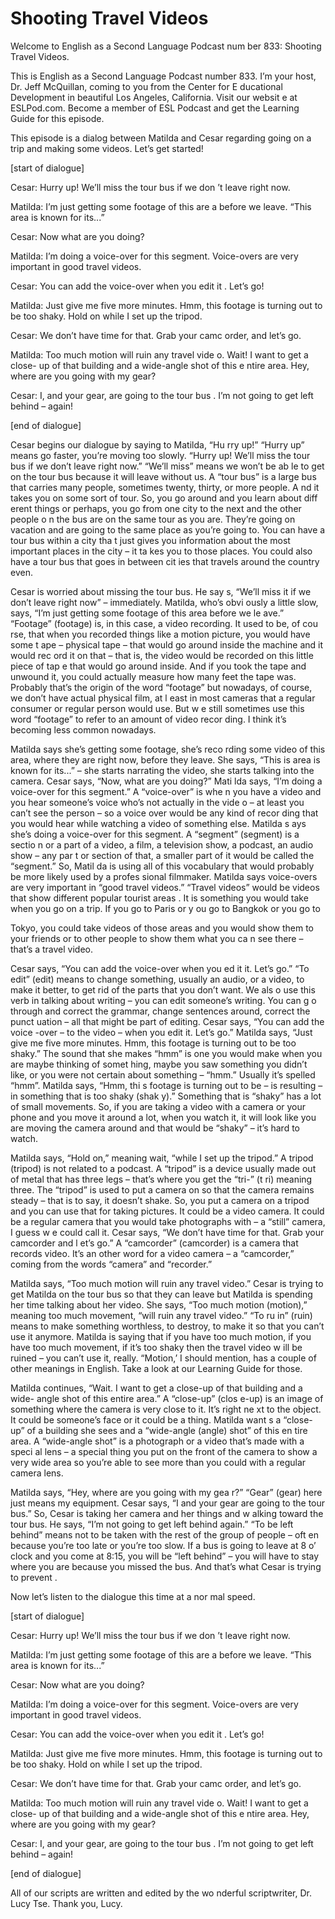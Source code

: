 # Shooting Travel Videos

Welcome to English as a Second Language Podcast num ber 833: Shooting Travel Videos.

This is English as a Second Language Podcast number  833. I’m your host, Dr. Jeff McQuillan, coming to you from the Center for E ducational Development in beautiful Los Angeles, California. Visit our websit e at ESLPod.com. Become a member of ESL Podcast and get the Learning Guide for this episode.

This episode is a dialog between Matilda and Cesar regarding going on a trip and making some videos. Let’s get started!

[start of dialogue]

Cesar:  Hurry up! We’ll miss the tour bus if we don ’t leave right now.

Matilda:  I’m just getting some footage of this are a before we leave. “This area is known for its...”

Cesar:  Now what are you doing?

Matilda:  I’m doing a voice-over for this segment. Voice-overs are very important in good travel videos.

Cesar:  You can add the voice-over when you edit it . Let’s go!

Matilda:  Just give me five more minutes. Hmm, this  footage is turning out to be too shaky. Hold on while I set up the tripod.

Cesar:  We don’t have time for that. Grab your camc order, and let’s go.

Matilda:  Too much motion will ruin any travel vide o. Wait! I want to get a close- up of that building and a wide-angle shot of this e ntire area. Hey, where are you going with my gear?

Cesar:  I, and your gear, are going to the tour bus . I’m not going to get left behind – again!

[end of dialogue]

Cesar begins our dialogue by saying to Matilda, “Hu rry up!” “Hurry up” means go faster, you’re moving too slowly. “Hurry up! We’ll miss the tour bus if we don’t leave right now.” “We’ll miss” means we won’t be ab le to get on the tour bus because it will leave without us. A “tour bus” is a  large bus that carries many people, sometimes twenty, thirty, or more people. A nd it takes you on some sort of tour. So, you go around and you learn about diff erent things or perhaps, you go from one city to the next and the other people o n the bus are on the same tour as you are. They’re going on vacation and are going  to the same place as you’re going to. You can have a tour bus within a city tha t just gives you information about the most important places in the city – it ta kes you to those places. You could also have a tour bus that goes in between cit ies that travels around the country even.

Cesar is worried about missing the tour bus. He say s, “We’ll miss it if we don’t leave right now” – immediately. Matilda, who’s obvi ously a little slow, says, “I’m just getting some footage of this area before we le ave.” “Footage” (footage) is, in this case, a video recording. It used to be, of cou rse, that when you recorded things like a motion picture, you would have some t ape – physical tape – that would go around inside the machine and it would rec ord it on that – that is, the video would be recorded on this little piece of tap e that would go around inside. And if you took the tape and unwound it, you could actually measure how many feet the tape was. Probably that’s the origin of the word “footage” but nowadays, of course, we don’t have actual physical film, at l east in most cameras that a regular consumer or regular person would use. But w e still sometimes use this word “footage” to refer to an amount of video recor ding. I think it’s becoming less common nowadays.

Matilda says she’s getting some footage, she’s reco rding some video of this area, where they are right now, before they leave. She says, “This is area is known for its...” – she starts narrating the video,  she starts talking into the camera. Cesar says, “Now, what are you doing?” Mati lda says, “I’m doing a voice-over for this segment.” A “voice-over” is whe n you have a video and you hear someone’s voice who’s not actually in the vide o – at least you can’t see the person – so a voice over would be any kind of recor ding that you would hear while watching a video of something else. Matilda s ays she’s doing a voice-over for this segment. A “segment” (segment) is a sectio n or a part of a video, a film, a television show, a podcast, an audio show – any par t or section of that, a smaller part of it would be called the “segment.” So, Matil da is using all of this vocabulary that would probably be more likely used by a profes sional filmmaker. Matilda says voice-overs are very important in “good travel  videos.” “Travel videos” would be videos that show different popular tourist areas . It is something you would take when you go on a trip. If you go to Paris or y ou go to Bangkok or you go to

Tokyo, you could take videos of those areas and you  would show them to your friends or to other people to show them what you ca n see there – that’s a travel video.

Cesar says, “You can add the voice-over when you ed it it. Let’s go.” “To edit” (edit) means to change something, usually an audio,  or a video, to make it better, to get rid of the parts that you don’t want. We als o use this verb in talking about writing – you can edit someone’s writing. You can g o through and correct the grammar, change sentences around, correct the punct uation – all that might be part of editing. Cesar says, “You can add the voice -over – to the video – when you edit it. Let’s go.” Matilda says, “Just give me  five more minutes. Hmm, this footage is turning out to be too shaky.” The sound that she makes “hmm” is one you would make when you are maybe thinking of somet hing, maybe you saw something you didn’t like, or you were not certain about something – “hmm.” Usually it’s spelled “hmm”. Matilda says, “Hmm, thi s footage is turning out to be – is resulting – in something that is too shaky (shak y).” Something that is “shaky” has a lot of small movements. So, if you are taking  a video with a camera or your phone and you move it around a lot, when you watch it, it will look like you are moving the camera around and that would be “shaky” – it’s hard to watch.

Matilda says, “Hold on,” meaning wait, “while I set  up the tripod.” A tripod (tripod) is not related to a podcast. A “tripod” is a device  usually made out of metal that has three legs – that’s where you get the “tri-” (t ri) meaning three. The “tripod” is used to put a camera on so that the camera remains steady – that is to say, it doesn’t shake. So, you put a camera on a tripod and  you can use that for taking pictures. It could be a video camera. It could be a  regular camera that you would take photographs with – a “still” camera, I guess w e could call it. Cesar says, “We don’t have time for that. Grab your camcorder and l et’s go.” A “camcorder” (camcorder) is a camera that records video. It’s an other word for a video camera – a “camcorder,” coming from the words “camera” and  “recorder.”

Matilda says, “Too much motion will ruin any travel  video.” Cesar is trying to get Matilda on the tour bus so that they can leave but Matilda is spending her time talking about her video. She says, “Too much motion  (motion),” meaning too much movement, “will ruin any travel video.” “To ru in” (ruin) means to make something worthless, to destroy, to make it so that  you can’t use it anymore. Matilda is saying that if you have too much motion,  if you have too much movement, if it’s too shaky then the travel video w ill be ruined – you can’t use it, really. “Motion,’ I should mention, has a couple of  other meanings in English. Take a look at our Learning Guide for those.

Matilda continues, “Wait. I want to get a close-up of that building and a wide- angle shot of this entire area.” A “close-up” (clos e-up) is an image of something where the camera is very close to it. It’s right ne xt to the object. It could be someone’s face or it could be a thing. Matilda want s a “close-up” of a building she sees and a “wide-angle (angle) shot” of this en tire area. A “wide-angle shot” is a photograph or a video that’s made with a speci al lens – a special thing you put on the front of the camera to show a very wide area so you’re able to see more than you could with a regular camera lens.

Matilda says, “Hey, where are you going with my gea r?” “Gear” (gear) here just means my equipment. Cesar says, “I and your gear are going to the tour bus.” So, Cesar is taking her camera and her things and w alking toward the tour bus. He says, “I’m not going to get left behind again.” “To be left behind” means not to be taken with the rest of the group of people – oft en because you’re too late or you’re too slow. If a bus is going to leave at 8 o’ clock and you come at 8:15, you will be “left behind” – you will have to stay where  you are because you missed the bus. And that’s what Cesar is trying to prevent .

Now let’s listen to the dialogue this time at a nor mal speed.

[start of dialogue]

Cesar:  Hurry up! We’ll miss the tour bus if we don ’t leave right now.

Matilda:  I’m just getting some footage of this are a before we leave. “This area is known for its...”

Cesar:  Now what are you doing?

Matilda:  I’m doing a voice-over for this segment. Voice-overs are very important in good travel videos.

Cesar:  You can add the voice-over when you edit it . Let’s go!

Matilda:  Just give me five more minutes. Hmm, this  footage is turning out to be too shaky. Hold on while I set up the tripod.

Cesar:  We don’t have time for that. Grab your camc order, and let’s go.

Matilda:  Too much motion will ruin any travel vide o. Wait! I want to get a close- up of that building and a wide-angle shot of this e ntire area. Hey, where are you going with my gear?

 Cesar:  I, and your gear, are going to the tour bus . I’m not going to get left behind – again!

[end of dialogue]

All of our scripts are written and edited by the wo nderful scriptwriter, Dr. Lucy Tse. Thank you, Lucy.






